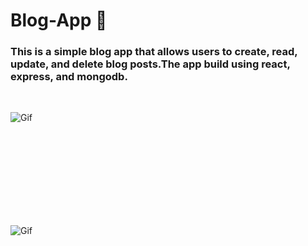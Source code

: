 # Blog-App 📝
### This is a simple blog app that allows users to create, read, update, and delete blog posts.The app build using react, express, and mongodb.

<br>

![Gif](https://i.gifer.com/WwaP.gif)

<br>
<br>
<br>
<br>
<br>
<br>
<br>
<br>


![Gif](https://media.tumblr.com/tumblr_m486699b2o1r79k32.gif)

